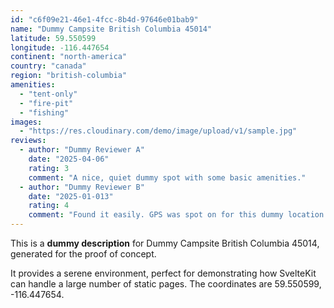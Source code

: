 ```yaml
---
id: "c6f09e21-46e1-4fcc-8b4d-97646e01bab9"
name: "Dummy Campsite British Columbia 45014"
latitude: 59.550599
longitude: -116.447654
continent: "north-america"
country: "canada"
region: "british-columbia"
amenities:
  - "tent-only"
  - "fire-pit"
  - "fishing"
images:
  - "https://res.cloudinary.com/demo/image/upload/v1/sample.jpg"
reviews:
  - author: "Dummy Reviewer A"
    date: "2025-04-06"
    rating: 3
    comment: "A nice, quiet dummy spot with some basic amenities."
  - author: "Dummy Reviewer B"
    date: "2025-01-013"
    rating: 4
    comment: "Found it easily. GPS was spot on for this dummy location."
---
```


This is a **dummy description** for Dummy Campsite British Columbia 45014, generated for the proof of concept.

It provides a serene environment, perfect for demonstrating how SvelteKit can handle a large number of static pages. The coordinates are 59.550599, -116.447654.
